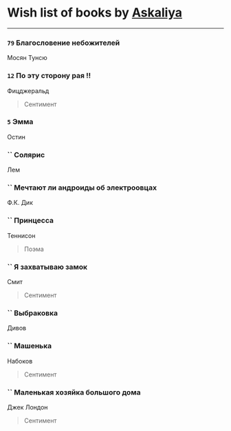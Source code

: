 # Wish list of books by [Askaliya](http://vk.com/id326783541)
---

### `79` Благословение небожителей
Мосян Тунсю

### `12` По эту сторону рая !!
Фицджеральд
> Сентимент

### `5` Эмма
Остин

### `` Солярис
Лем

### `` Мечтают ли андроиды об электроовцах
Ф.К. Дик

### `` Принцесса
Теннисон
> Поэма

### `` Я захватываю замок
Смит
> Сентимент

### `` Выбраковка
Дивов

### `` Машенька
Набоков
> Сентимент

### `` Маленькая хозяйка большого дома
Джек Лондон
> Сентимент

